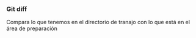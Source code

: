 ### Git diff
Compara lo que tenemos en el directorio de tranajo con lo que está en el área de preparación